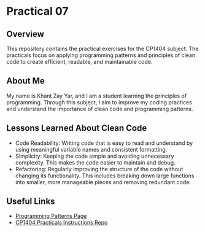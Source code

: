 # Practical 07

## Overview
This repository contains the practical exercises for the CP1404 subject. The practicals focus on applying programming patterns and principles of clean code to create efficient, readable, and maintainable code.

## About Me
My name is Khant Zay Yar, and I am a student learning the principles of programming. Through this subject, I aim to improve my coding practices and understand the importance of clean code and programming patterns.

## Lessons Learned About Clean Code
- Code Readability: Writing code that is easy to read and understand by using meaningful variable names and consistent formatting.
- Simplicity: Keeping the code simple and avoiding unnecessary complexity. This makes the code easier to maintain and debug.
- Refactoring: Regularly improving the structure of the code without changing its functionality. This includes breaking down large functions into smaller, more manageable pieces and removing redundant code.

## Useful Links
- [Programming Patterns Page](https://github.com/CP1404/Programming-Patterns)
- [CP1404 Practicals Instructions Repo](https://github.com/CP1404/Practicals)
